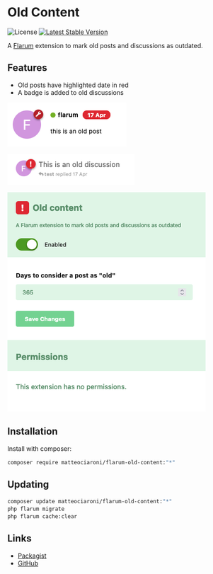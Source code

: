 # Old Content

![License](https://img.shields.io/badge/license-MIT-blue.svg) [![Latest Stable Version](https://img.shields.io/packagist/v/matteociaroni/flarum-old-content.svg)](https://packagist.org/packages/matteociaroni/flarum-old-content)

A [Flarum](http://flarum.org) extension to mark old posts and discussions as outdated.

## Features

- Old posts have highlighted date in red
- A badge is added to old discussions

![Old post](https://raw.githubusercontent.com/matteociaroni/flarum-old-content/main/post.png)

![Old discussion](https://raw.githubusercontent.com/matteociaroni/flarum-old-content/main/discussion.png)

![Settings](https://raw.githubusercontent.com/matteociaroni/flarum-old-content/main/settings.png)

## Installation

Install with composer:

```sh
composer require matteociaroni/flarum-old-content:"*"
```

## Updating

```sh
composer update matteociaroni/flarum-old-content:"*"
php flarum migrate
php flarum cache:clear
```

## Links

- [Packagist](https://packagist.org/packages/matteociaroni/flarum-old-content)
- [GitHub](https://github.com/matteociaroni/flarum-old-content)
